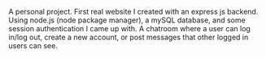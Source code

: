 
A personal project.
First real website I created with an express js backend. 
Using node.js (node package manager), a mySQL database, and some session authentication I came up with.
A chatroom where a user can log in/log out, create a new account, or post messages that other logged in users can see.
